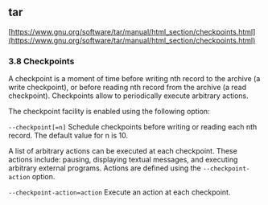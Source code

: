 ## tar

[https://www.gnu.org/software/tar/manual/html_section/checkpoints.html](https://www.gnu.org/software/tar/manual/html_section/checkpoints.html)

### 3.8 Checkpoints

A checkpoint is a moment of time before writing nth record to the archive (a write checkpoint), or before reading nth record from the archive (a read checkpoint). Checkpoints allow to periodically execute arbitrary actions.

The checkpoint facility is enabled using the following option:

`--checkpoint[=n]`
Schedule checkpoints before writing or reading each nth record. The default value for n is 10.

A list of arbitrary actions can be executed at each checkpoint. These actions include: pausing, displaying textual messages, and executing arbitrary external programs. Actions are defined using the `--checkpoint-action` option.

`--checkpoint-action=action`
Execute an action at each checkpoint.
